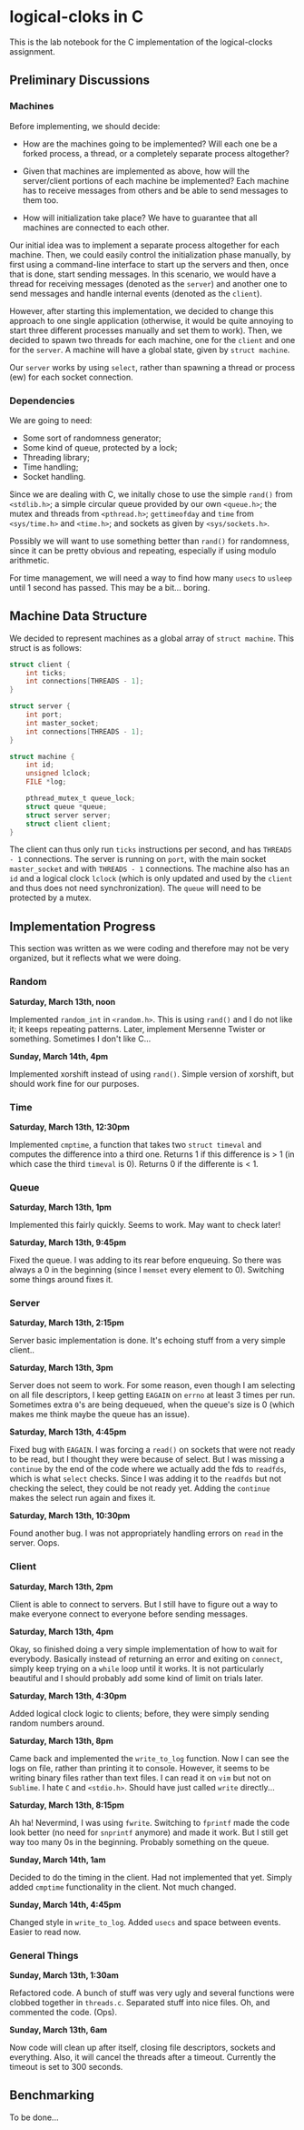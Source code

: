 # logical-cloks in C

This is the lab notebook for the C implementation of the logical-clocks
assignment.

## Preliminary Discussions

### Machines

Before implementing, we should decide:

* How are the machines going to be implemented? Will each one be a forked
process, a thread, or a completely separate process altogether?

* Given that machines are implemented as above, how will the server/client
portions of each machine be implemented? Each machine has to receive messages
from others and be able to send messages to them too.

* How will initialization take place? We have to guarantee that all machines
are connected to each other.

Our initial idea was to implement a separate process altogether for each
machine. Then, we could easily control the initialization phase manually,
by first using a command-line interface to start up the servers and then,
once that is done, start sending messages. In this scenario, we would
have a thread for receiving messages (denoted as the `server`) and another
one to send messages and handle internal events (denoted as the `client`).

However, after starting this implementation, we decided to change this approach
to one single application (otherwise, it would be quite annoying to start
three different processes manually and set them to work). Then, we decided
to spawn two threads for each machine, one for the `client` and one for the
`server`. A machine will have a global state, given by `struct machine`.

Our `server` works by using `select`, rather than spawning a thread or process
(ew) for each socket connection.

### Dependencies

We are going to need:

* Some sort of randomness generator;
* Some kind of queue, protected by a lock;
* Threading library;
* Time handling;
* Socket handling.

Since we are dealing with C, we initally chose to use the simple `rand()` from
`<stdlib.h>`; a simple circular queue provided by our own `<queue.h>`; the
mutex and threads from `<pthread.h>`; `gettimeofday` and `time` from 
`<sys/time.h>` and `<time.h>`; and sockets as given by `<sys/sockets.h>`.

Possibly we will want to use something better than `rand()` for randomness,
since it can be pretty obvious and repeating, especially if using modulo
arithmetic.

For time management, we will need a way to find how many `usecs` to `usleep`
until 1 second has passed. This may be a bit... boring.

## Machine Data Structure

We decided to represent machines as a global array of `struct machine`. 
This struct is as follows:

```C
struct client {
	int ticks;
	int connections[THREADS - 1];
}

struct server {
	int port;
	int master_socket;
	int connections[THREADS - 1];
}

struct machine {
	int id;
	unsigned lclock;
	FILE *log;

	pthread_mutex_t queue_lock;
	struct queue *queue;
	struct server server;
	struct client client;
}
```

The client can thus only run `ticks` instructions per second, and has
`THREADS - 1` connections. The server is running on `port`, with the main
socket `master_socket` and with `THREADS - 1` connections. The machine
also has an `id` and a logical clock `lclock` (which is only updated and
used by the `client` and thus does not need synchronization). The `queue`
will need to be protected by a mutex.

## Implementation Progress

This section was written as we were coding and therefore may not be very
organized, but it reflects what we were doing.

### Random

**Saturday, March 13th, noon**

Implemented `random_int` in `<random.h>`. This is using `rand()` and I do not
like it; it keeps repeating patterns. Later, implement Mersenne Twister
or something. Sometimes I don't like C...

**Sunday, March 14th, 4pm**

Implemented xorshift instead of using `rand()`. Simple version of xorshift,
but should work fine for our purposes.

### Time

**Saturday, March 13th, 12:30pm**

Implemented `cmptime`, a function that takes two `struct timeval` and computes
the difference into a third one. Returns 1 if this difference is > 1 (in
which case the third `timeval` is 0). Returns 0 if the differente is < 1.

### Queue

**Saturday, March 13th, 1pm**

Implemented this fairly quickly. Seems to work. May want to check later!

**Saturday, March 13th, 9:45pm**

Fixed the queue. I was adding to its rear before enqueuing. So there was always
a 0 in the beginning (since I `memset` every element to 0). Switching some
things around fixes it.

### Server

**Saturday, March 13th, 2:15pm**

Server basic implementation is done. It's echoing stuff from a very simple
client..

**Saturday, March 13th, 3pm**

Server does not seem to work. For some reason, even though I am selecting
on all file descriptors, I keep getting `EAGAIN` on `errno` at least 3 times
per run. Sometimes extra `0`'s are being dequeued, when the queue's size
is 0 (which makes me think maybe the queue has an issue).

**Saturday, March 13th, 4:45pm**

Fixed bug with `EAGAIN`. I was forcing a `read()` on sockets that were not
ready to be read, but I thought they were because of select. But I was missing
a `continue` by the end of the code where we actually add the fds to `readfds`,
which is what `select` checks. Since I was adding it to the `readfds` but not
checking the select, they could be not ready yet. Adding the `continue` makes
the select run again and fixes it.

**Saturday, March 13th, 10:30pm**

Found another bug. I was not appropriately handling errors on `read` in the
server. Oops.

### Client

**Saturday, March 13th, 2pm**

Client is able to connect to servers. But I still have to figure out a way
to make everyone connect to everyone before sending messages.

**Saturday, March 13th, 4pm**

Okay, so finished doing a very simple implementation of how to wait
for everybody. Basically instead of returning an error and exiting on
`connect`, simply keep trying on a `while` loop until it works. It is not
particularly beautiful and I should probably add some kind of limit on
trials later.

**Saturday, March 13th, 4:30pm**

Added logical clock logic to clients; before, they were simply sending
random numbers around.

**Saturday, March 13th, 8pm**

Came back and implemented the `write_to_log` function. Now I can see the
logs on file, rather than printing it to console. However, it seems to be
writing binary files rather than text files. I can read it on `vim` but
not on `Sublime`. I hate `C` and `<stdio.h>`. Should have just called `write`
directly...

**Saturday, March 13th, 8:15pm**

Ah ha! Nevermind, I was using `fwrite`. Switching to `fprintf` made the code
look better (no need for `snprintf` anymore) and made it work. But I still
get way too many 0s in the beginning. Probably something on the queue.

**Sunday, March 14th, 1am**

Decided to do the timing in the client. Had not implemented that yet. Simply
added `cmptime` functionality in the client. Not much changed.

**Sunday, March 14th, 4:45pm**

Changed style in `write_to_log`. Added `usecs` and space between events.
Easier to read now.

### General Things

**Sunday, March 13th, 1:30am**

Refactored code. A bunch of stuff was very ugly and several functions were
clobbed together in `threads.c`. Separated stuff into nice files. Oh,
and commented the code. (Ops).

**Sunday, March 13th, 6am**

Now code will clean up after itself, closing file descriptors, sockets and
everything. Also, it will cancel the threads after a timeout. Currently
the timeout is set to 300 seconds.

## Benchmarking

To be done...
